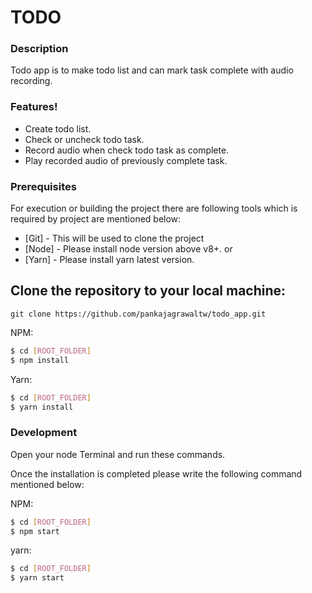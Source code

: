 # TODO

### Description

Todo app is to make todo list and can mark task complete with audio recording.

### Features!

- Create todo list.
- Check or uncheck todo task.
- Record audio when check todo task as complete.
- Play recorded audio of previously complete task.

### Prerequisites

For execution or building the project there are following tools which is required by project are mentioned below:

- [Git] - This will be used to clone the project
- [Node] - Please install node version above v8+.
  or
- [Yarn] - Please install yarn latest version.

## Clone the repository to your local machine:

    git clone https://github.com/pankajagrawaltw/todo_app.git

NPM:

```sh
$ cd [ROOT_FOLDER]
$ npm install
```

Yarn:

```sh
$ cd [ROOT_FOLDER]
$ yarn install
```

### Development

Open your node Terminal and run these commands.

Once the installation is completed please write the following command mentioned below:

NPM:

```sh
$ cd [ROOT_FOLDER]
$ npm start
```

yarn:

```sh
$ cd [ROOT_FOLDER]
$ yarn start
```
